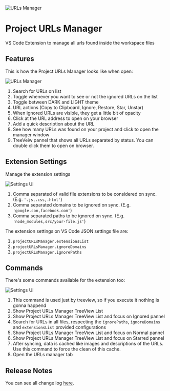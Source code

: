 ![URLs Manager](https://raw.githubusercontent.com/leandrosimoes/project-urls-manager-vscode-extension/master/docs/icon-128.png)

# Project URLs Manager

VS Code Extension to manage all urls found inside the workspace files

## Features

This is how the Project URLs Manager looks like when open:

![URLs Manager](https://raw.githubusercontent.com/leandrosimoes/project-urls-manager-vscode-extension/master/docs/manager.png)

1. Search for URLs on list
2. Toggle whenever you want to see or not the ignored URLs on the list
3. Toggle between DARK and LIGHT theme
4. URL actions (Copy to Clipboard, Ignore, Restore, Star, Unstar)
5. When ignored URLs are visible, they get a little bit of opacity
6. Click at the URL address to open on your browser
7. Add a quick description about the URL
8. See how many URLs was found on your project and click to open the manager window
9. TreeVeiw pannel that shows all URLs separated by status. You can double click them to open on browser.

## Extension Settings

Manage the extension settings

![Settings UI](https://raw.githubusercontent.com/leandrosimoes/project-urls-manager-vscode-extension/master/docs/settings-ui.png)

1. Comma separated of valid file extensions to be considered on sync. (E.g. `'.js,.css,.html'`)
2. Comma separated domains to be ignored on sync. (E.g. `'google.con,facebook.com'`)
3. Comma separated paths to be ignored on sync. (E.g. `'node_modules,src/your-file.js'`)

The extension settings on VS Code JSON settings file are:

1. `projectURLsManager.extensionsList`
2. `projectURLsManager.ignoreDomains` 
3. `projectURLsManager.ignorePaths` 

## Commands

There's some commands available for the extension too:

![Settings UI](https://raw.githubusercontent.com/leandrosimoes/project-urls-manager-vscode-extension/master/docs/commands.png)

1. This command is used just by treeview, so if you execute it nothing is gonna happend
2. Show Project URLs Manager TreeView List
3. Show Project URLs Manager TreeView List and focus on Ignored pannel
4. Search for URLs in all files, respecting the `ignorePaths`, `ignoreDomains` and `extensionsList` provided configurations
5. Show Project URLs Manager TreeView List and focus on Normal pannel
6. Show Project URLs Manager TreeView List and focus on Starred pannel
7. After syncing, data is cached like images and descriptions of the URLs. Use this command to force the clean of this cache.
8. Open the URLs manager tab

## Release Notes

You can see all change log [here](https://github.com/leandrosimoes/project-urls-manager-vscode-extension/blob/develop/CHANGELOG.md).
